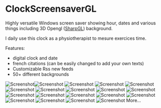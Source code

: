# ClockScreensaverGL
Highly versatile Windows screen saver showing hour, dates and various things including 3D Opengl ([SharpGL](https://github.com/dwmkerr/sharpgl)) background.

I daily use this clock as a physiotherapist to mesure exercices time.

Features:
- digital clock and date
- french citations (can be easily changed to add your own texts)
- Customizable Rss new feeds
- 50+ different backgrounds


![Screenshot](screenshots/sans-titre-1.png)![Screenshot](screenshots/sans-titre-2.png)
![Screenshot](screenshots/sans-titre-3.png)
![Screenshot](screenshots/sans-titre-4.png)
![Screenshot](screenshots/sans-titre-5.png)
![Screenshot](screenshots/sans-titre-6.png)
![Screenshot](screenshots/sans-titre-7.png)
![Screenshot](screenshots/sans-titre-8.png)
![Screenshot](screenshots/sans-titre-9.png)
![Screenshot](screenshots/sans-titre-10.png)
![Screenshot](screenshots/sans-titre-11.png)
![Screenshot](screenshots/sans-titre-12.png)
![Screenshot](screenshots/sans-titre-13.png)
![Screenshot](screenshots/sans-titre-14.png)
![Screenshot](screenshots/sans-titre-15.png)
![Screenshot](screenshots/sans-titre-16.png)
![Screenshot](screenshots/sans-titre-17.png)
![Screenshot](screenshots/sans-titre-18.png)
![Screenshot](screenshots/sans-titre-19.png)
More...
